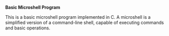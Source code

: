 **Basic Microshell Program**

This is a basic microshell program implemented in C. A microshell is a simplified version of a command-line shell, capable of executing commands and basic operations.
